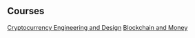 Courses
-------
[Cryptocurrency Engineering and Design](https://ocw.mit.edu/courses/media-arts-and-sciences/mas-s62-cryptocurrency-engineering-and-design-spring-2018/lecture-videos/)
[Blockchain and Money](https://ocw.mit.edu/courses/sloan-school-of-management/15-s12-blockchain-and-money-fall-2018/video-lectures/)
